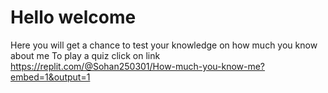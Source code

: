 # Hello welcome 
Here you will get a chance to test your knowledge on how much you know about me
To play a quiz click on link https://replit.com/@Sohan250301/How-much-you-know-me?embed=1&output=1 
